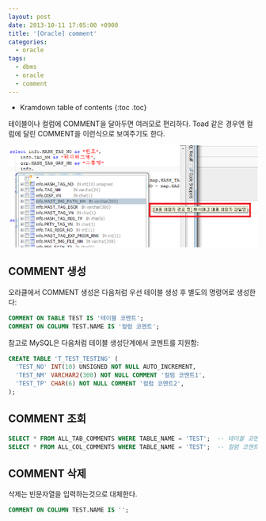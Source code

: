 ```yaml
---
layout: post
date: 2013-10-11 17:05:00 +0900
title: '[Oracle] comment'
categories:
  - oracle
tags:
  - dbms
  - oracle
  - comment
---
```


* Kramdown table of contents
{:toc .toc}

테이블이나 컬럼에 COMMENT을 달아두면 여러모로 편리하다. Toad 같은 경우엔 컬럼에 달린 COMMENT을 이런식으로 보여주기도 한다.

![](/images/oracle-comment.png)

## COMMENT 생성

오라클에서 COMMENT 생성은 다음처럼 우선 테이블 생성 후 별도의 명령어로 생성한다:

```sql
COMMENT ON TABLE TEST IS '테이블 코멘트';
COMMENT ON COLUMN TEST.NAME IS '컬럼 코멘트';
```

참고로 MySQL은 다음처럼 테이블 생성단계에서 코멘트를 지원함:

```sql
CREATE TABLE 'T_TEST_TESTING' (
  'TEST_NO' INT(10) UNSIGNED NOT NULL AUTO_INCREMENT,
  'TEST_NM' VARCHAR2(300) NOT NULL COMMENT '컬럼 코멘트1',
  'TEST_TP' CHAR(6) NOT NULL COMMENT '컬럼 코멘트2',
);
```

## COMMENT 조회

```sql
SELECT * FROM ALL_TAB_COMMENTS WHERE TABLE_NAME = 'TEST';  -- 테이블 코멘트 조회
SELECT * FROM ALL_COL_COMMENTS WHERE TABLE_NAME = 'TEST';  -- 컬럼 코멘트 조회
```

## COMMENT 삭제

삭제는 빈문자열을 입력하는것으로 대체한다.

```sql
COMMENT ON COLUMN TEST.NAME IS '';
```
